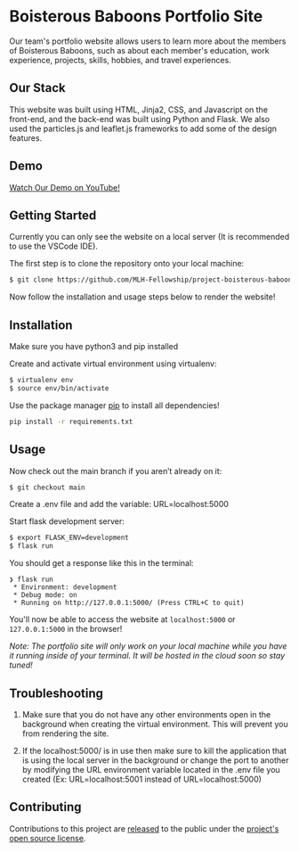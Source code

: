 # **Boisterous Baboons Portfolio Site**

Our team's portfolio website allows users to learn more about the members of Boisterous Baboons, such as about each member's education, work experience, projects, skills, hobbies, and travel experiences.

## Our Stack

This website was built using HTML, Jinja2, CSS, and Javascript on the front-end, and the back-end was built using Python and Flask. We also used the particles.js and leaflet.js frameworks to add some of the design features.

## Demo

[Watch Our Demo on YouTube!](https://youtu.be/y-RejqP_u1c)

## Getting Started

Currently you can only see the website on a local server (It is recommended to use the VSCode IDE).

The first step is to clone the repository onto your local machine:
```bash
$ git clone https://github.com/MLH-Fellowship/project-boisterous-baboons.git
```

Now follow the installation and usage steps below to render the website!

## Installation

Make sure you have python3 and pip installed

Create and activate virtual environment using virtualenv:
```bash
$ virtualenv env
$ source env/bin/activate
```

Use the package manager [pip](https://pip.pypa.io/en/stable/) to install all dependencies!

```bash
pip install -r requirements.txt
```

## Usage

Now check out the main branch if you aren’t already on it:
```bash
$ git checkout main
```

Create a .env file and add the variable: URL=localhost:5000

Start flask development server:
```bash
$ export FLASK_ENV=development
$ flask run
```

You should get a response like this in the terminal:
```
❯ flask run
 * Environment: development
 * Debug mode: on
 * Running on http://127.0.0.1:5000/ (Press CTRL+C to quit)
```

You'll now be able to access the website at `localhost:5000` or `127.0.0.1:5000` in the browser! 

*Note: The portfolio site will only work on your local machine while you have it running inside of your terminal. It will be hosted in the cloud soon so stay tuned!* 

## Troubleshooting

1. Make sure that you do not have any other environments open in the background when creating the virtual environment. This will prevent you from rendering the site. 

2. If the localhost:5000/ is in use then make sure to kill the application that is using the local server in the background or change the port to another by modifying the URL environment variable located in the .env file you created (Ex: URL=localhost:5001 instead of URL=localhost:5000)

## Contributing

Contributions to this project are [released](https://help.github.com/articles/github-terms-of-service/#6-contributions-under-repository-license) to the public under the [project's open source license](LICENSE).
